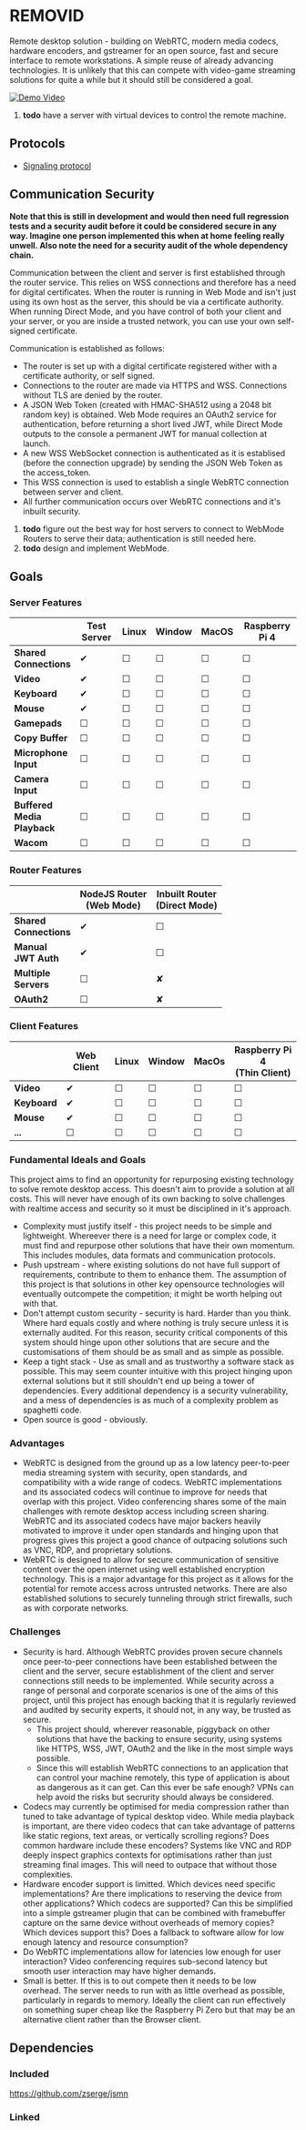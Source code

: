 # REMOVID

Remote desktop solution - building on WebRTC, modern media codecs, hardware encoders, and gstreamer for an open source, fast and secure interface to remote workstations. A simple reuse of already advancing technologies. It is unlikely that this can compete with video-game streaming solutions for quite a while but it should still be considered a goal.

[![Demo Video](https://cloud.convex.cc/index.php/s/afNp63EnFYX9PEH/download)](https://cloud.convex.cc/index.php/s/afNp63EnFYX9PEH)


1. **todo** have a server with virtual devices to control the remote machine.

## Protocols

* [Signaling protocol](docs/routerMessages.md)

## Communication Security

**Note that this is still in development and would then need full regression tests and a security audit before it could be considered secure in any way. Imagine one person implemented this when at home feeling really unwell. Also note the need for a security audit of the whole dependency chain.**

Communication between the client and server is first established through the router service. This relies on WSS connections and therefore has a need for digital certificates. When the router is running in Web Mode and isn't just using its own host as the server, this should be via a certificate authority. When running Direct Mode, and you have control of both your client and your server, or you are inside a trusted network, you can use your own self-signed certificate.

Communication is established as follows:
* The router is set up with a digital certificate registered wither with a certificate authority, or self signed.
* Connections to the router are made via HTTPS and WSS. Connections without TLS are denied by the router.
* A JSON Web Token (created with HMAC-SHA512 using a 2048 bit random key) is obtained. Web Mode requires an OAuth2 service for authentication, before returning a short lived JWT, while Direct Mode outputs to the console a permanent JWT for manual collection at launch.
* A new WSS WebSocket connection is authenticated as it is establised (before the connection upgrade) by sending the JSON Web Token as the access_token.
* This WSS connection is used to establish a single WebRTC connection between server and client.
* All further communication occurs over WebRTC connections and it's inbuilt security.

 1. **todo** figure out the best way for host servers to connect to WebMode Routers to serve their data; authentication is still needed here.
 1. **todo** design and implement WebMode.

## Goals

### Server Features

| | Test Server | Linux | Window | MacOS | Raspberry Pi 4 |
|---|---|---|---|---|---|
|**Shared<br>Connections** | ✔ |  ☐ | ☐ | ☐ | ☐ |
|**Video**| ✔ | ☐ | ☐ | ☐ | ☐ |
|**Keyboard**| ✔ | ☐ | ☐ | ☐ | ☐ |
|**Mouse**| ✔ | ☐ | ☐ | ☐ | ☐ |
|**Gamepads**| ☐ | ☐ | ☐ | ☐ | ☐ |
|**Copy Buffer**| ☐ | ☐ | ☐ | ☐ | ☐ |
|**Microphone<br>Input** | ☐ | ☐ | ☐ | ☐ | ☐ |
|**Camera<br>Input** | ☐ | ☐ | ☐ | ☐ | ☐ |
|**Buffered<br>Media<br>Playback**| ☐ | ☐ | ☐ | ☐ | ☐ |
|**Wacom**| ☐ | ☐ | ☐ | ☐ | ☐ |

### Router Features

| | NodeJS Router<br>(Web Mode) | Inbuilt Router<br>(Direct Mode) |
|---|---|---|
| **Shared<br>Connections** | ✔ | ☐ |
| **Manual<br>JWT Auth** | ✔ | ☐ |
| **Multiple<br>Servers** | ☐ | ✘ |
| **OAuth2** | ☐ | ✘ |

### Client Features

| | Web Client | Linux | Window | MacOs | Raspberry Pi 4<br>(Thin Client) |
|---|---|---|---|---|---|
| **Video** | ✔ | ☐ | ☐ | ☐ | ☐ |
| **Keyboard** | ✔ | ☐ | ☐ | ☐ | ☐ |
| **Mouse** | ✔ | ☐ | ☐ | ☐ | ☐ |
| **...** | ☐ | ☐ | ☐ | ☐ | ☐ |

### Fundamental Ideals and Goals

This project aims to find an opportunity for repurposing existing technology to solve remote desktop access. This doesn't aim to provide a solution at all costs. This will never have enough of its own backing to solve challenges with realtime access and security so it must be disciplined in it's approach.
* Complexity must justify itself - this project needs to be simple and lightweight. Whereever there is a need for large or complex code, it must find and repurpose other solutions that have their own momentum. This includes modules, data formats and communication protocols.
* Push upstream - where existing solutions do not have full support of requirements, contribute to them to enhance them. The assumption of this project is that solutions in other key opensource technologies will eventually outcompete the competition; it might be worth helping out with that.
* Don't attempt custom security - security is hard. Harder than you think. Where hard equals costly and where nothing is truly secure unless it is externally audited. For this reason, security critical components of this system should hinge upon other solutions that are secure and the customisations of them should be as small and as simple as possible.
* Keep a tight stack - Use as small and as trustworthy a software stack as possible. This may seem counter intuitive with this project hinging upon external solutions but it still shouldn't end up being a tower of dependencies. Every additional dependency is a security vulnerability, and a mess of dependencies is as much of a complexity problem as spaghetti code.
* Open source is good - obviously.

### Advantages
* WebRTC is designed from the ground up as a low latency peer-to-peer media streaming system with security, open standards, and compatibility with a wide range of codecs. WebRTC implementations and its associated codecs will continue to improve for needs that overlap with this project. Video conferencing shares some of the main challenges with remote desktop access including screen sharing. WebRTC and its associated codecs have major backers heavily motivated to improve it under open standards and hinging upon that progress gives this project a good chance of outpacing solutions such as VNC, RDP, and proprietary solutions.
* WebRTC is designed to allow for secure communication of sensitive content over the open internet using well established encryption technology. This is a major advantage for this project as it allows for the potential for remote access across untrusted networks. There are also established solutions to securely tunneling through strict firewalls, such as with corporate networks.

### Challenges
* Security is hard. Although WebRTC provides proven secure channels once peer-to-peer connections have been established between the client and the server, secure establishment of the client and server connections still needs to be implemented. While security across a range of personal and corporate scenarios is one of the aims of this project, until this project has enough backing that it is regularly reviewed and audited by security experts, it should not, in any way, be trusted as secure.
  * This project should, wherever reasonable, piggyback on other solutions that have the backing to ensure security, using systems like HTTPS, WSS, JWT, OAuth2 and the like in the most simple ways possible.
  * Since this will establish WebRTC connections to an application that can control your machine remotely, this type of application is about as dangerous as it can get. Can this ever be safe enough? VPNs can help avoid the risks but secrurity should always be considered.
* Codecs may currently be optimised for media compression rather than tuned to take advantage of typical desktop video. While media playback is important, are there video codecs that can take advantage of patterns like static regions, text areas, or vertically scrolling regions? Does common hardware include these encoders? Systems like VNC and RDP deeply inspect graphics contexts for optimisations rather than just streaming final images. This will need to outpace that without those complexities.
* Hardware encoder support is limitted. Which devices need specific implementations? Are there implications to reserving the device from other applications? Which codecs are supported? Can this be simplified into a simple gstreamer plugin that can be combined with framebuffer capture on the same device without overheads of memory copies? Which devices support this? Does a fallback to software allow for low enough latency and resource consumption?
* Do WebRTC implementations allow for latencies low enough for user interaction? Video conferencing requires sub-second latency but smooth user interaction may have higher demands.
* Small is better. If this is to out compete then it needs to be low overhead. The server needs to run with as little overhead as possible, particularly in regards to memory. Ideally the client can run effectively on something super cheap like the Raspberry Pi Zero but that may be an alternative client rather than the Browser client.


## Dependencies
### Included
https://github.com/zserge/jsmn
### Linked